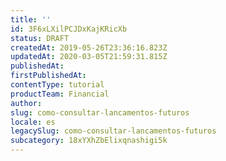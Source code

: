 ```yaml
---
title: ''
id: 3F6xLXilPCJDxKajKRicXb
status: DRAFT
createdAt: 2019-05-26T23:36:16.823Z
updatedAt: 2020-03-05T21:59:31.815Z
publishedAt: 
firstPublishedAt: 
contentType: tutorial
productTeam: Financial
author: 
slug: como-consultar-lancamentos-futuros
locale: es
legacySlug: como-consultar-lancamentos-futuros
subcategory: 18xYXhZbElixqnashigi5k
---
```



